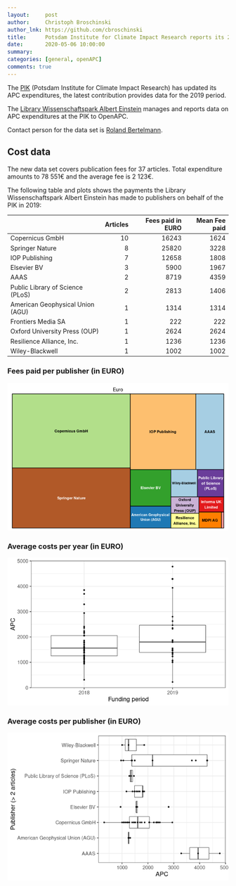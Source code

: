 ```yaml
---
layout:     post
author:     Christoph Broschinski
author_lnk: https://github.com/cbroschinski
title:      Potsdam Institute for Climate Impact Research reports its 2019 APC expenditures
date:       2020-05-06 10:00:00
summary:    
categories: [general, openAPC]
comments: true
---
```





The [PIK](https://www.pik-potsdam.de/pik-frontpage?set_language=en) (Potsdam Institute for Climate Impact Research) has updated its APC expenditures, the latest contribution provides data for the 2019 period.

The [Library Wissenschaftspark Albert Einstein](http://bib.telegrafenberg.de/en/library-wissenschaftspark-albert-einstein/) manages and reports data on APC expenditures at the PIK to OpenAPC.

Contact person for the data set is [Roland Bertelmann](http://www.gfz-potsdam.de/en/scientific-infrastructure/library-information-services/staff/profil/roland-bertelmann/).

## Cost data



The new data set covers publication fees for 37 articles. Total expenditure amounts to 78 551€ and the average fee is 2 123€.

The following table and plots shows the payments the Library Wissenschaftspark Albert Einstein has made to publishers on behalf of the PIK in 2019:



|                                 | Articles| Fees paid in EURO| Mean Fee paid|
|:--------------------------------|--------:|-----------------:|-------------:|
|Copernicus GmbH                  |       10|             16243|          1624|
|Springer Nature                  |        8|             25820|          3228|
|IOP Publishing                   |        7|             12658|          1808|
|Elsevier BV                      |        3|              5900|          1967|
|AAAS                             |        2|              8719|          4359|
|Public Library of Science (PLoS) |        2|              2813|          1406|
|American Geophysical Union (AGU) |        1|              1314|          1314|
|Frontiers Media SA               |        1|               222|           222|
|Oxford University Press (OUP)    |        1|              2624|          2624|
|Resilience Alliance, Inc.        |        1|              1236|          1236|
|Wiley-Blackwell                  |        1|              1002|          1002|

### Fees paid per publisher (in EURO)

![plot of chunk tree_pik_2020_05_06_full](/figure/tree_pik_2020_05_06_full-1.png)

###  Average costs per year (in EURO)

![plot of chunk box_pik_2020_05_06_year_full](/figure/box_pik_2020_05_06_year_full-1.png)

###  Average costs per publisher (in EURO)

![plot of chunk box_pik_2020_05_06_publisher_full](/figure/box_pik_2020_05_06_publisher_full-1.png)
